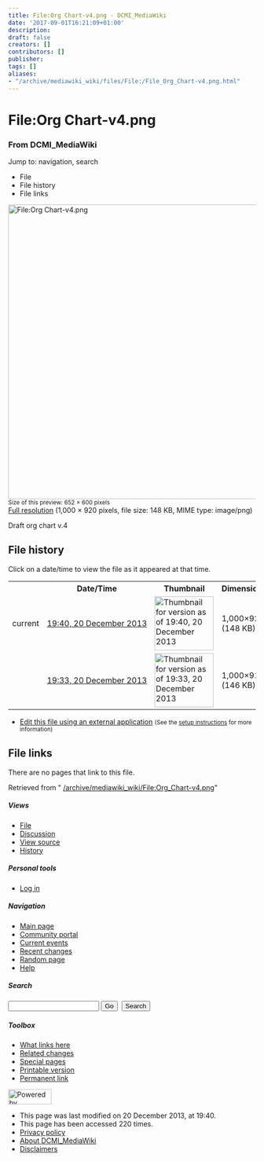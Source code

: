 ```yaml
---
title: File:Org Chart-v4.png - DCMI_MediaWiki
date: '2017-09-01T16:21:09+01:00'
description: 
draft: false
creators: []
contributors: []
publisher: 
tags: []
aliases:
- "/archive/mediawiki_wiki/files/File:/File_Org_Chart-v4.png.html"
---
```


<a id="top"></a>
# File:Org Chart-v4.png

### From DCMI\_MediaWiki

Jump to: navigation, search
<!-- start content -->
- File
- File history
- File links

 [<img alt="File:Org Chart-v4.png" src="/images/9/9d/Org_Chart-v4.png" width="652" height="600">](/archive/mediawiki_wiki/files/Org_Chart-v4.png)  
<small>Size of this preview: 652 × 600 pixels</small>  
 [Full resolution](/images/9/9d/Org_Chart-v4.png)‎ (1,000 × 920 pixels, file size: 148 KB, MIME type: image/png)

Draft org chart v.4

<!-- 
NewPP limit report
Preprocessor node count: 1/1000000
Post-expand include size: 0/2097152 bytes
Template argument size: 0/2097152 bytes
Expensive parser function count: 0/100
-->
## File history

Click on a date/time to view the file as it appeared at that time.

<table class="wikitable filehistory">
  <tr>
    <td></td>
    <th>Date/Time</th>
    <th>Thumbnail</th>
    <th>Dimensions</th>
    <th>User</th>
    <th>Comment</th>
  </tr>
  <tr>
    <td>current</td>
    <td class="filehistory-selected" style="white-space: nowrap;"><a href="/archive/mediawiki_wiki/files/Org_Chart-v4.png">19:40, 20 December 2013</a></td>
    <td><a href="/images/9/9d/Org_Chart-v4.png"><img alt="Thumbnail for version as of 19:40, 20 December 2013" src="/images/9/9d/Org_Chart-v4.png" width="120" height="110"></a></td>
    <td>1,000×920 <span style="white-space: nowrap;">(148 KB)</span>
    </td>
    <td>
      <a href="/index.php?title=User:StuartSutton&amp;action=edit&amp;redlink=1" class="new mw-userlink" title="User:StuartSutton (page does not exist)">StuartSutton</a> <span style="white-space: nowrap;"> <span class="mw-usertoollinks">(<a href="/index.php?title=User_talk:StuartSutton&amp;action=edit&amp;redlink=1" class="new" title="User talk:StuartSutton (page does not exist)">Talk</a> | <a href="/index.php/Special:Contributions/StuartSutton" title="Special:Contributions/StuartSutton">contribs</a>)</span></span>
    </td>
    <td></td>
  </tr>
  <tr>
    <td></td>
    <td style="white-space: nowrap;"><a href="/images/archive/9/9d/20131220194024%21Org_Chart-v4.png">19:33, 20 December 2013</a></td>
    <td><a href="/images/archive/9/9d/20131220194024%21Org_Chart-v4.png"><img alt="Thumbnail for version as of 19:33, 20 December 2013" src="/images/archive/9/9d/20131220194024%21Org_Chart-v4.png" width="120" height="110"></a></td>
    <td>1,000×916 <span style="white-space: nowrap;">(146 KB)</span>
    </td>
    <td>
      <a href="/index.php?title=User:StuartSutton&amp;action=edit&amp;redlink=1" class="new mw-userlink" title="User:StuartSutton (page does not exist)">StuartSutton</a> <span style="white-space: nowrap;"> <span class="mw-usertoollinks">(<a href="/index.php?title=User_talk:StuartSutton&amp;action=edit&amp;redlink=1" class="new" title="User talk:StuartSutton (page does not exist)">Talk</a> | <a href="/index.php/Special:Contributions/StuartSutton" title="Special:Contributions/StuartSutton">contribs</a>)</span></span>
    </td>
    <td> <span class="comment">(Draft org chart v.4)</span>
    </td>
  </tr>
</table>

  

- [Edit this file using an external application](/index.php?title=File:Org_Chart-v4.png&action=edit&externaledit=true&mode=file "File:Org Chart-v4.png") <small>(See the <a href="http://www.mediawiki.org/wiki/Manual:External_editors" class="external text" rel="nofollow">setup instructions</a> for more information)</small>

## File links

There are no pages that link to this file.

Retrieved from " [/archive/mediawiki_wiki/File:Org\_Chart-v4.png](/archive/mediawiki_wiki/files/File:/File:Org_Chart-v4.png.html)"

<!-- end content -->

##### Views

- [File](/archive/mediawiki_wiki/files/File:/File:Org_Chart-v4.png.html "View the file page [c]")
- [Discussion](/index.php?title=File_talk:Org_Chart-v4.png&action=edit&redlink=1 "Discussion about the content page [t]")
- [View source](/index.php?title=File:Org_Chart-v4.png&action=edit "This page is protected.
You can view its source [e]")
- [History](/index.php?title=File:Org_Chart-v4.png&action=history "Past revisions of this page [h]")

##### Personal tools

- [Log in](/index.php?title=Special:UserLogin&returnto=File:Org_Chart-v4.png "You are encouraged to log in; however, it is not mandatory [o]")

<script type="text/javascript"> if (window.isMSIE55) fixalpha(); </script>

##### Navigation

- [Main page](/index.php/Main_Page "Visit the main page [z]")
- [Community portal](/index.php/DCMI_MediaWiki:Community_portal "About the project, what you can do, where to find things")
- [Current events](/index.php/DCMI_MediaWiki:Current_events "Find background information on current events")
- [Recent changes](/index.php/Special:RecentChanges "The list of recent changes in the wiki [r]")
- [Random page](/index.php/Special:Random "Load a random page [x]")
- [Help](/index.php/Help:Contents "The place to find out")

##### <label for="searchInput">Search</label>

<form action="/index.php" id="searchform">
				<input type="hidden" name="title" value="Special:Search">
				<input id="searchInput" title="Search DCMI_MediaWiki" accesskey="f" type="search" name="search">
				<input type="submit" name="go" class="searchButton" id="searchGoButton" value="Go" title="Go to a page with this exact name if exists"> 
				<input type="submit" name="fulltext" class="searchButton" id="mw-searchButton" value="Search" title="Search the pages for this text">
			</form>

##### Toolbox

- [What links here](/index.php/Special:WhatLinksHere/File:Org_Chart-v4.png "List of all wiki pages that link here [j]")
- [Related changes](/index.php/Special:RecentChangesLinked/File:Org_Chart-v4.png "Recent changes in pages linked from this page [k]")
- [Special pages](/index.php/Special:SpecialPages "List of all special pages [q]")
- [Printable version](/index.php?title=File:Org_Chart-v4.png&printable=yes "Printable version of this page [p]")
- [Permanent link](/index.php?title=File:Org_Chart-v4.png&oldid=5845 "Permanent link to this revision of the page")

<!-- end of the left (by default at least) column -->

 [<img src="/skins/common/images/poweredby_mediawiki_88x31.png" height="31" width="88" alt="Powered by MediaWiki">](http://www.mediawiki.org/)

- This page was last modified on 20 December 2013, at 19:40.
- This page has been accessed 220 times.
- [Privacy policy](/index.php/DCMI_MediaWiki:Privacy_policy "DCMI MediaWiki:Privacy policy")
- [About DCMI\_MediaWiki](/index.php/DCMI_MediaWiki:About "DCMI MediaWiki:About")
- [Disclaimers](/index.php/DCMI_MediaWiki:General_disclaimer "DCMI MediaWiki:General disclaimer")

<script>if (window.runOnloadHook) runOnloadHook();</script><!-- Served in 0.555 secs. -->
